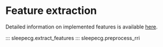 # Feature extraction

Detailed information on implemented features is available [here](../feature_extraction.md).

::: sleepecg.extract_features
::: sleepecg.preprocess_rri
